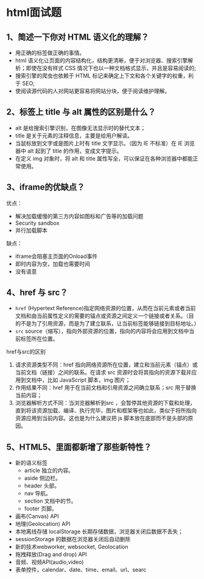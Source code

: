 # html面试题

## 1、简述一下你对 HTML 语义化的理解？

- 用正确的标签做正确的事情。
- html 语义化让页面的内容结构化，结构更清晰，便于对浏览器、搜索引擎解析；即使在没有样式 CSS 情况下也以一种文档格式显示，并且是容易阅读的;
- 搜索引擎的爬虫也依赖于 HTML 标记来确定上下文和各个关键字的权重，利于 SEO;
- 使阅读源代码的人对网站更容易将网站分块，便于阅读维护理解。

## 2、标签上 title 与 alt 属性的区别是什么？

- alt 是给搜索引擎识别，在图像无法显示时的替代文本；
- title 是关于元素的注释信息，主要是给用户解读。
- 当鼠标放到文字或是图片上时有 title 文字显示。（因为 IE 不标准）在 IE 浏览器中 alt 起到了 title 的作用，变成文字提示。
- 在定义 img 对象时，将 alt 和 title 属性写全，可以保证在各种浏览器中都能正常使用。

## 3、iframe的优缺点？

优点：

- 解决加载缓慢的第三方内容如图标和广告等的加载问题
- Security sandbox
- 并行加载脚本

缺点：

- iframe会阻塞主页面的Onload事件
- 即时内容为空，加载也需要时间
- 没有语意

## 4、href 与 src？

- `href` (Hypertext Reference)指定网络资源的位置，从而在当前元素或者当前文档和由当前属性定义的需要的锚点或资源之间定义一个链接或者关系。（目的不是为了引用资源，而是为了建立联系，让当前标签能够链接到目标地址。）
- `src` source（缩写），指向外部资源的位置，指向的内容将会应用到文档中当前标签所在位置。

href与src的区别

1. 请求资源类型不同：href 指向网络资源所在位置，建立和当前元素（锚点）或当前文档（链接）之间的联系。在请求 src 资源时会将其指向的资源下载并应用到文档中，比如 JavaScript 脚本，img 图片；
2. 作用结果不同：href 用于在当前文档和引用资源之间确立联系；src 用于替换当前内容；
3. 浏览器解析方式不同：当浏览器解析到src ，会暂停其他资源的下载和处理，直到将该资源加载、编译、执行完毕，图片和框架等也如此，类似于将所指向资源应用到当前内容。这也是为什么建议把 js 脚本放在底部而不是头部的原因。

## 5、HTML5、里面都新增了那些新特性？

- 新的语义标签
  - article 独立的内容。
  - aside 侧边栏。
  - header 头部。
  - nav 导航。
  - section 文档中的节。
  - footer 页脚。
- 画布(Canvas) API
- 地理(Geolocation) API
- 本地离线存储 localStorage 长期存储数据，浏览器关闭后数据不丢失；
- sessionStorage 的数据在浏览器关闭后自动删除
- 新的技术webworker, websocket, Geolocation
- 拖拽释放(Drag and drop) API
- 音频、视频API(audio,video)
- 表单控件，calendar、date、time、email、url、searc